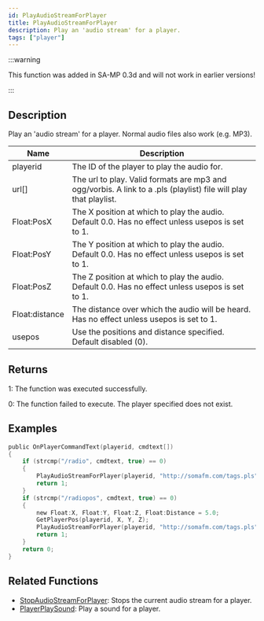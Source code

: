 ```yaml
---
id: PlayAudioStreamForPlayer
title: PlayAudioStreamForPlayer
description: Play an 'audio stream' for a player.
tags: ["player"]
---
```


:::warning

This function was added in SA-MP 0.3d and will not work in earlier versions!

:::

## Description

Play an 'audio stream' for a player. Normal audio files also work (e.g. MP3).

| Name           | Description                                                                                                      |
| -------------- | ---------------------------------------------------------------------------------------------------------------- |
| playerid       | The ID of the player to play the audio for.                                                                      |
| url[]          | The url to play. Valid formats are mp3 and ogg/vorbis. A link to a .pls (playlist) file will play that playlist. |
| Float:PosX     | The X position at which to play the audio. Default 0.0. Has no effect unless usepos is set to 1.                 |
| Float:PosY     | The Y position at which to play the audio. Default 0.0. Has no effect unless usepos is set to 1.                 |
| Float:PosZ     | The Z position at which to play the audio. Default 0.0. Has no effect unless usepos is set to 1.                 |
| Float:distance | The distance over which the audio will be heard. Has no effect unless usepos is set to 1.                        |
| usepos         | Use the positions and distance specified. Default disabled (0).                                                  |

## Returns

1: The function was executed successfully.

0: The function failed to execute. The player specified does not exist.

## Examples

```c
public OnPlayerCommandText(playerid, cmdtext[])
{
    if (strcmp("/radio", cmdtext, true) == 0)
    {
        PlayAudioStreamForPlayer(playerid, "http://somafm.com/tags.pls");
        return 1;
    }
    if (strcmp("/radiopos", cmdtext, true) == 0)
    {
        new Float:X, Float:Y, Float:Z, Float:Distance = 5.0;
        GetPlayerPos(playerid, X, Y, Z);
        PlayAudioStreamForPlayer(playerid, "http://somafm.com/tags.pls", X, Y, Z, Distance, 1);
        return 1;
    }
    return 0;
}
```

## Related Functions

- [StopAudioStreamForPlayer](StopAudioStreamForPlayer.md): Stops the current audio stream for a player.
- [PlayerPlaySound](PlayerPlaySound.md): Play a sound for a player.
